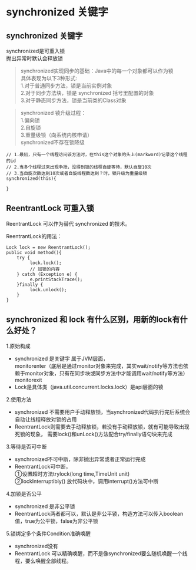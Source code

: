 # synchronized 关键字

## synchronized 关键字
synchronized是可重入锁    
抛出异常时默认会释放锁    
> synchronized实现同步的基础：Java中的每一个对象都可以作为锁    
具体表现为以下3种形式:   
1.对于普通同步方法，锁是当前实例对象   
2.对于同步方法块，锁是 synchronized 括号里配置的对象   
3.对于静态同步方法，锁是当前类的Class对象   

> synchronized 锁升级过程：    
1.偏向锁    
2.自旋锁   
3.重量级锁（向系统内核申请）     
synchronized不存在锁降级    
```
// 1.最初，只有一个线程访问该方法时，在this这个对象的头上(markword)记录这个线程的id
// 2.当多个线程过来出现争抢，没得到锁的线程自旋等待，默认自旋10次
// 3.当自旋次数达到10次或者自旋线程数达到？时，锁升级为重量级锁
synchronized(this){
    
}
```

## ReentrantLock 可重入锁
ReentrantLock 可以作为替代 synchronized 的技术。   

ReentrantLock的用法：    
```
Lock lock = new ReentrantLock();
public void method(){
    try {
         lock.lock();
         // 加锁的内容
    } catch (Exception e) {
         e.printStackTrace();
    }finally {
         lock.unlock();
    }
}

```

## synchronized 和 lock 有什么区别，用新的lock有什么好处？
1.原始构成
- synchronized 是关键字 属于JVM层面，    
    monitorenter（底层是通过monitor对象来完成，其实wait/notify等方法也依赖于monitor对象，只有在同步块或同步方法中才能调用wait/notify等方法）    
    monitorexit
- Lock是具体类（java.util.concurrent.locks.lock）是api层面的锁         

2.使用方法     
- synchronized 不需要用户手动释放锁，当synchronized代码执行完后系统会自动让线程释放对锁的占用      
- ReentrantLock则需要去手动释放锁，若没有手动释放锁，就有可能导致出现死锁的现象，
需要lock()和unLock()方法配合try/finally语句块来完成  

3.等待是否可中断
- synchronized不可中断，除非抛出异常或者正常运行完成
- ReentrantLock可中断，     
①设置超时方法trylock(long time,TimeUnit unit)     
②lockInterruptibly() 放代码块中，调用interrupt()方法可中断     

4.加锁是否公平
- synchronized 是非公平锁
- ReentrantLock两者都可以，默认是非公平锁，构造方法可以传入boolean值，true为公平锁，false为非公平锁

5.锁绑定多个条件Condition准确唤醒
- synchronized没有
- ReentrantLock 可以精确唤醒，而不是像synchronized要么随机唤醒一个线程，要么唤醒全部线程。
